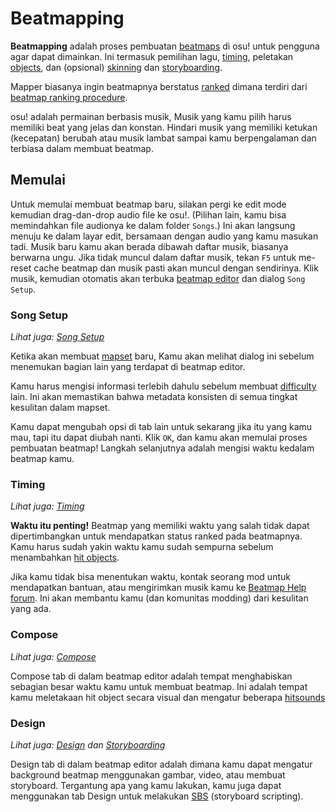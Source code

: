 # Beatmapping

**Beatmapping** adalah proses pembuatan [beatmaps](/wiki/Beatmap) di osu! untuk pengguna agar dapat dimainkan.
Ini termasuk pemilihan lagu, [timing](/wiki/Client/Beatmap_editor/Timing), peletakan [objects](/wiki/Gameplay/Hit_object), dan (opsional) [skinning](/wiki/Skinning) dan [storyboarding](/wiki/Storyboard#storyboarding).

Mapper biasanya ingin beatmapnya berstatus [ranked](/wiki/Beatmap) dimana terdiri dari [beatmap ranking procedure](/wiki/Beatmap_ranking_procedure).

osu! adalah permainan berbasis musik, Musik yang kamu pilih harus memiliki beat yang jelas dan konstan.
Hindari musik yang memiliki ketukan (kecepatan) berubah atau musik lambat sampai kamu berpengalaman dan terbiasa dalam membuat beatmap.

## Memulai

Untuk memulai membuat beatmap baru, silakan pergi ke edit mode kemudian drag-dan-drop audio file ke osu!.
(Pilihan lain, kamu bisa memindahkan file audionya ke dalam folder `Songs`.)
Ini akan langsung menuju ke dalam layar edit, bersamaan dengan audio yang kamu masukan tadi.
Musik baru kamu akan berada dibawah daftar musik, biasanya berwarna ungu.
Jika tidak muncul dalam daftar musik, tekan `F5` untuk me-reset cache beatmap dan musik pasti akan muncul dengan sendirinya.
Klik musik, kemudian otomatis akan terbuka [beatmap editor](/wiki/Client/Beatmap_editor) dan dialog `Song Setup`.

### Song Setup

*Lihat juga: [Song Setup](/wiki/Client/Beatmap_editor/Song_Setup)*

Ketika akan membuat [mapset](/wiki/Beatmap) baru, Kamu akan melihat dialog ini sebelum menemukan bagian lain yang terdapat di beatmap editor.

Kamu harus mengisi informasi terlebih dahulu sebelum membuat [difficulty](/wiki/Beatmap/Difficulty) lain.
Ini akan memastikan bahwa metadata konsisten di semua tingkat kesulitan dalam mapset.

Kamu dapat mengubah opsi di tab lain untuk sekarang jika itu yang kamu mau, tapi itu dapat diubah nanti.
Klik `OK`, dan kamu akan memulai proses pembuatan beatmap!
Langkah selanjutnya adalah mengisi waktu kedalam beatmap kamu.

### Timing

*Lihat juga: [Timing](/wiki/Client/Beatmap_editor/Timing)*

**Waktu itu penting!**
Beatmap yang memiliki waktu yang salah tidak dapat dipertimbangkan untuk mendapatkan status ranked pada beatmapnya.
Kamu harus sudah yakin waktu kamu sudah sempurna sebelum menambahkan [hit objects](/wiki/Gameplay/Hit_object).

Jika kamu tidak bisa menentukan waktu, kontak seorang mod untuk mendapatkan bantuan, atau mengirimkan musik kamu ke [Beatmap Help forum](https://osu.ppy.sh/community/forums/10).
Ini akan membantu kamu (dan komunitas modding) dari kesulitan yang ada.

### Compose

*Lihat juga: [Compose](/wiki/Client/Beatmap_editor/Compose)*

Compose tab di dalam beatmap editor adalah tempat menghabiskan sebagian besar waktu kamu untuk membuat beatmap.
Ini adalah tempat kamu meletakaan hit object secara visual dan mengatur beberapa [hitsounds](/wiki/Beatmapping/Hitsound)

### Design

*Lihat juga: [Design](/wiki/Client/Beatmap_editor/Design) dan [Storyboarding](/wiki/Storyboard#storyboarding)*

Design tab di dalam beatmap editor adalah dimana kamu dapat mengatur background beatmap menggunakan gambar, video, atau membuat storyboard.
Tergantung apa yang kamu lakukan, kamu juga dapat menggunakan tab Design untuk melakukan [SBS](/wiki/Storyboard/Scripting) (storyboard scripting).

